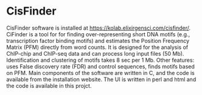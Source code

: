 # CisFinder
CisFinder software is installed at https://kolab.elixirgensci.com/cisfinder/.
CiFinder is a tool for for finding over-representing short DNA motifs (e.g., transcription factor binding motifs) and estimates the Position Frequency Matrix (PFM) directly from word counts. It is designed for the analysis of ChIP-chip and ChIP-seq data and can process long input files (50 Mb). Identification and clustering of motifs takes 8 sec per 1 Mb. Other features: uses False discovery rate (FDR) and control sequences, finds motifs based on PFM.
Main components of the software are written in C, and the code is available from the installation website.
The UI is written in perl and html and the code is available in this projct.
